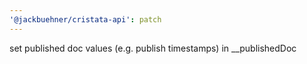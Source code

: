 ```yaml
---
'@jackbuehner/cristata-api': patch
---
```


set published doc values (e.g. publish timestamps) in \_\_publishedDoc
